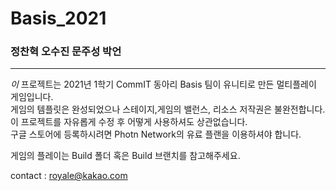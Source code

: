 # Basis_2021
### 정찬혁 오수진 문주성 박언

* * *
*이* 프로젝트는 2021년 1학기 CommIT 동아리 Basis 팀이 유니티로 만든 멀티플레이 게임입니다.  
게임의 템플릿은 완성되었으나 스테이지,게임의 밸런스, 리소스 저작권은 불완전합니다.  
이 프로젝트를 자유롭게 수정 후 어떻게 사용하셔도 상관없습니다.  
구글 스토어에 등록하시려면 Photn Network의 유료 플랜을 이용하셔야 합니다.  

게임의 플레이는 Build 폴더 혹은 Build 브랜치를 참고해주세요.  

contact : royale@kakao.com
